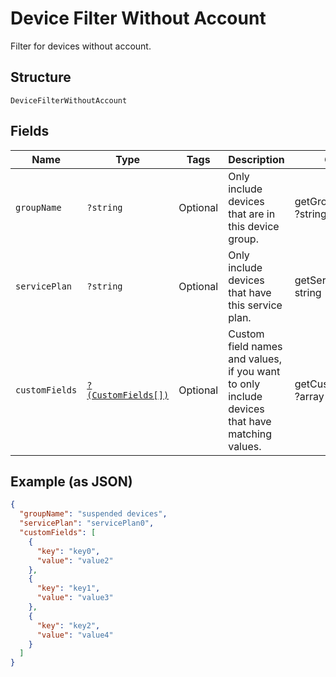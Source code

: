 
# Device Filter Without Account

Filter for devices without account.

## Structure

`DeviceFilterWithoutAccount`

## Fields

| Name | Type | Tags | Description | Getter | Setter |
|  --- | --- | --- | --- | --- | --- |
| `groupName` | `?string` | Optional | Only include devices that are in this device group. | getGroupName(): ?string | setGroupName(?string groupName): void |
| `servicePlan` | `?string` | Optional | Only include devices that have this service plan. | getServicePlan(): ?string | setServicePlan(?string servicePlan): void |
| `customFields` | [`?(CustomFields[])`](../../doc/models/custom-fields.md) | Optional | Custom field names and values, if you want to only include devices that have matching values. | getCustomFields(): ?array | setCustomFields(?array customFields): void |

## Example (as JSON)

```json
{
  "groupName": "suspended devices",
  "servicePlan": "servicePlan0",
  "customFields": [
    {
      "key": "key0",
      "value": "value2"
    },
    {
      "key": "key1",
      "value": "value3"
    },
    {
      "key": "key2",
      "value": "value4"
    }
  ]
}
```

